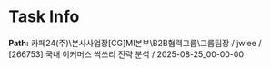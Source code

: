 # Task Info

**Path:** 카페24(주)\본사사업장\[CG]MI본부\B2B협력그룹\그룹팀장 / jwlee / [266753] 국내 이커머스 싹쓰리 전략 분석 / 2025-08-25_00-00-00

